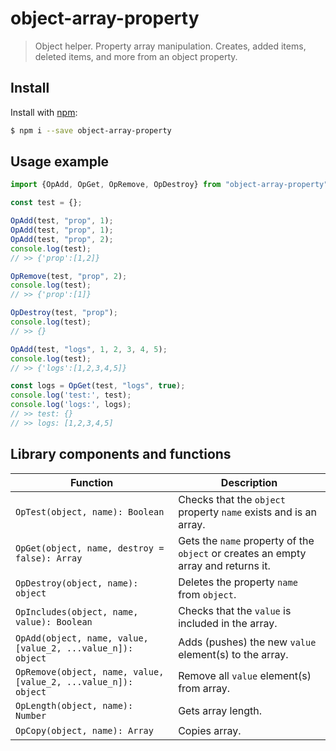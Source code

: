 # object-array-property

> Object helper. Property array manipulation. 
> Creates, added items, deleted items, and more from an object property.

## Install

Install with [npm](https://www.npmjs.com/):

```sh
$ npm i --save object-array-property
```

## Usage example

```js
import {OpAdd, OpGet, OpRemove, OpDestroy} from "object-array-property";

const test = {};

OpAdd(test, "prop", 1);
OpAdd(test, "prop", 1);
OpAdd(test, "prop", 2);
console.log(test);
// >> {'prop':[1,2]}

OpRemove(test, "prop", 2);
console.log(test);
// >> {'prop':[1]}

OpDestroy(test, "prop");
console.log(test);
// >> {}

OpAdd(test, "logs", 1, 2, 3, 4, 5);
console.log(test);
// >> {'logs':[1,2,3,4,5]}

const logs = OpGet(test, "logs", true);
console.log('test:', test);
console.log('logs:', logs);
// >> test: {}
// >> logs: [1,2,3,4,5]
```

## Library components and functions

| **Function** | **Description** |
| --- | --- |
| `OpTest(object, name): Boolean` | Checks that the ``object`` property ``name`` exists and is an array. |
| `OpGet(object, name, destroy = false): Array` | Gets the ``name`` property of the ``object`` or creates an empty array and returns it. |
| `OpDestroy(object, name): object` | Deletes the property ``name`` from ``object``. |
| `OpIncludes(object, name, value): Boolean` | Checks that the ``value`` is included in the array. |
| `OpAdd(object, name, value, [value_2, ...value_n]): object` | Adds (pushes) the new ``value`` element(s) to the array. |
| `OpRemove(object, name, value, [value_2, ...value_n]): object` | Remove all ``value`` element(s) from array. |
| `OpLength(object, name): Number` | Gets array length. |
| `OpCopy(object, name): Array` | Copies array. |
